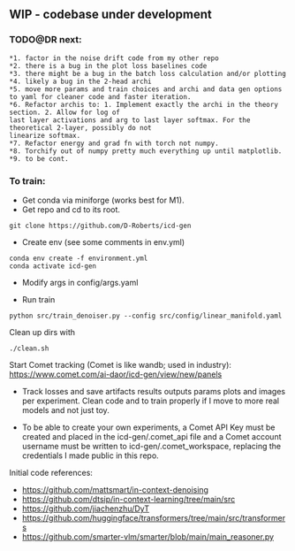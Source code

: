 ## WIP - codebase under development

### TODO@DR next:
    *1. factor in the noise drift code from my other repo
    *2. there is a bug in the plot loss baselines code
    *3. there might be a bug in the batch loss calculation and/or plotting
    *4. likely a bug in the 2-head archi
    *5. move more params and train choices and archi and data gen options to yaml for cleaner code and faster iteration.
    *6. Refactor archis to: 1. Implement exactly the archi in the theory section. 2. Allow for log of 
    last layer activations and arg to last layer softmax. For the theoretical 2-layer, possibly do not
    linearize softmax.
    *7. Refactor energy and grad fn with torch not numpy.
    *8. Torchify out of numpy pretty much everything up until matplotlib.
    *9. to be cont.
    


### To train:

* Get conda via miniforge (works best for M1).
* Get repo and cd to its root.

```
git clone https://github.com/D-Roberts/icd-gen
```

* Create env (see some comments in env.yml)
```
conda env create -f environment.yml
conda activate icd-gen
```
* Modify args in config/args.yaml 

* Run train
```
python src/train_denoiser.py --config src/config/linear_manifold.yaml
```
Clean up dirs with 
```
./clean.sh
```


Start Comet tracking (Comet is like wandb; used in industry):
https://www.comet.com/ai-daor/icd-gen/view/new/panels

* Track losses and save artifacts results outputs params plots and images per experiment. Clean code and to train properly if I move to more real models and not just toy.

* To be able to create your own experiments, a Comet API Key must be created and placed in the icd-gen/.comet_api file and a Comet account username must be written to icd-gen/.comet_workspace, replacing the credentials I made public in this repo.


Initial code references:
* https://github.com/mattsmart/in-context-denoising
* https://github.com/dtsip/in-context-learning/tree/main/src
* https://github.com/jiachenzhu/DyT
* https://github.com/huggingface/transformers/tree/main/src/transformers
* https://github.com/smarter-vlm/smarter/blob/main/main_reasoner.py
